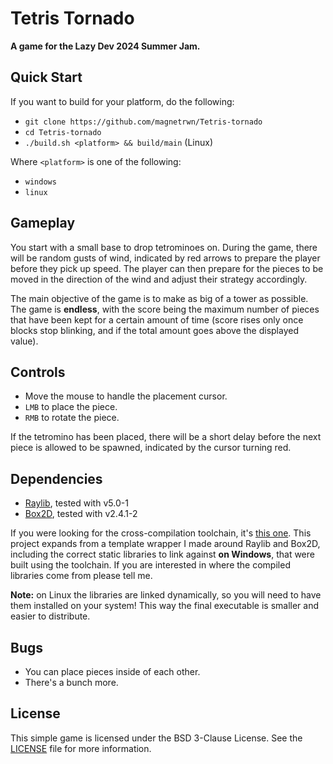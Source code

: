 # Tetris Tornado

**A game for the Lazy Dev 2024 Summer Jam.**

## Quick Start

If you want to build for your platform, do the following:

+ `git clone https://github.com/magnetrwn/Tetris-tornado`
+ `cd Tetris-tornado`
+ `./build.sh <platform> && build/main` (Linux)

Where `<platform>` is one of the following:

+ `windows`
+ `linux`

## Gameplay

You start with a small base to drop tetrominoes on. During the game, there will be random gusts of wind, indicated by red arrows to prepare the player before they pick up speed. The player can then prepare for the pieces to be moved in the direction of the wind and adjust their strategy accordingly.

The main objective of the game is to make as big of a tower as possible. The game is **endless**, with the score being the maximum number of pieces that have been kept for a certain amount of time (score rises only once blocks stop blinking, and if the total amount goes above the displayed value).

## Controls

+ Move the mouse to handle the placement cursor.
+ `LMB` to place the piece.
+ `RMB` to rotate the piece.

If the tetromino has been placed, there will be a short delay before the next piece is allowed to be spawned, indicated by the cursor turning red.

## Dependencies

+ [Raylib](https://www.raylib.com/), tested with v5.0-1
+ [Box2D](https://box2d.org/), tested with v2.4.1-2

If you were looking for the cross-compilation toolchain, it's [this one](https://github.com/mstorsjo/llvm-mingw). This project expands from a template wrapper I made around Raylib and Box2D, including the correct static libraries to link against **on Windows**, that were built using the toolchain. If you are interested in where the compiled libraries come from please tell me.

**Note:** on Linux the libraries are linked dynamically, so you will need to have them installed on your system! This way the final executable is smaller and easier to distribute.

## Bugs

+ You can place pieces inside of each other.
+ There's a bunch more.

## License

This simple game is licensed under the BSD 3-Clause License. See the [LICENSE](LICENSE) file for more information.
